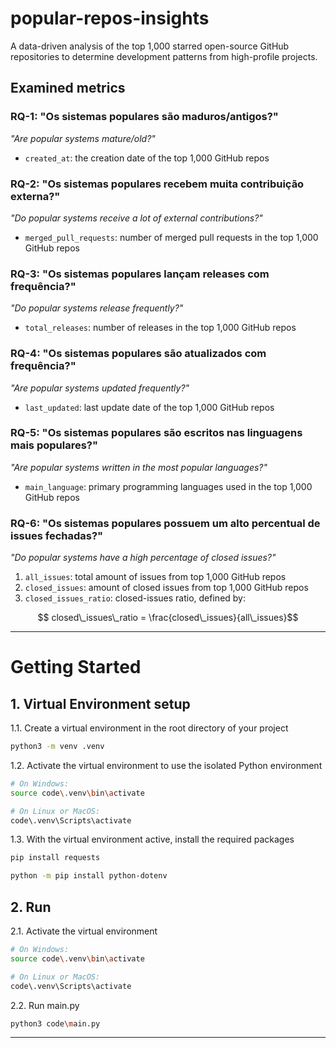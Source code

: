 # popular-repos-insights

A data-driven analysis of the top 1,000 starred open-source GitHub repositories to determine development patterns from high-profile projects.

## Examined metrics
### RQ-1: "Os sistemas populares são maduros/antigos?"
*"Are popular systems mature/old?"*
- `created_at`: the creation date of the top 1,000 GitHub repos

### RQ-2: "Os sistemas populares recebem muita contribuição externa?"
*"Do popular systems receive a lot of external contributions?"*
- `merged_pull_requests`: number of merged pull requests in the top 1,000 GitHub repos

### RQ-3: "Os sistemas populares lançam releases com frequência?"
*"Do popular systems release frequently?"*
- `total_releases`: number of releases in the top 1,000 GitHub repos

### RQ-4: "Os sistemas populares são atualizados com frequência?"
*"Are popular systems updated frequently?"*
- `last_updated`: last update date of the top 1,000 GitHub repos

### RQ-5: "Os sistemas populares são escritos nas linguagens mais populares?"
*"Are popular systems written in the most popular languages?"*
- `main_language`: primary programming languages used in the top 1,000 GitHub repos

### RQ-6: "Os sistemas populares possuem um alto percentual de issues fechadas?"
*"Do popular systems have a high percentage of closed issues?"*
1. `all_issues`: total amount of issues from top 1,000 GitHub repos
2. `closed_issues`: amount of closed issues from top 1,000 GitHub repos
3. `closed_issues_ratio`: closed-issues ratio, defined by:
  ```math
    closed\_issues\_ratio = \frac{closed\_issues}{all\_issues}
  ```
---

# Getting Started

## 1. Virtual Environment setup

1.1. Create a virtual environment in the root directory of your project

```bash
python3 -m venv .venv
```

1.2. Activate the virtual environment to use the isolated Python environment

```bash
# On Windows:
source code\.venv\bin\activate
```

```bash
# On Linux or MacOS:
code\.venv\Scripts\activate
```

1.3. With the virtual environment active, install the required packages

```bash
pip install requests
```

```bash
python -m pip install python-dotenv
```

## 2. Run

2.1. Activate the virtual environment

```bash
# On Windows:
source code\.venv\bin\activate
```

```bash
# On Linux or MacOS:
code\.venv\Scripts\activate
```

2.2. Run main.py

```bash
python3 code\main.py
```

---
